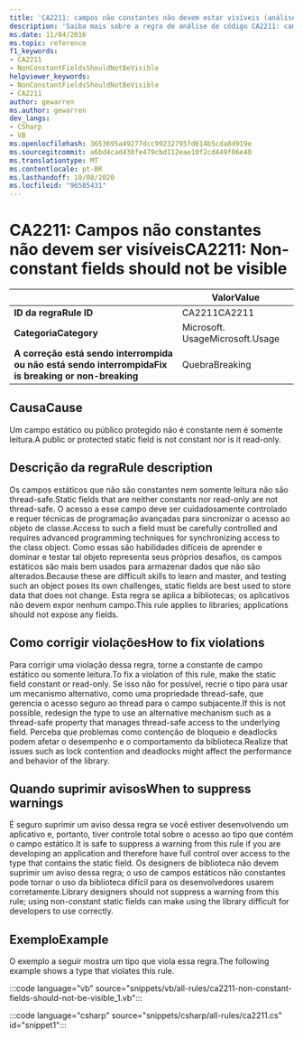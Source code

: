 ```yaml
---
title: 'CA2211: campos não constantes não devem estar visíveis (análise de código)'
description: 'Saiba mais sobre a regra de análise de código CA2211: campos não constantes não devem estar visíveis'
ms.date: 11/04/2016
ms.topic: reference
f1_keywords:
- CA2211
- NonConstantFieldsShouldNotBeVisible
helpviewer_keywords:
- NonConstantFieldsShouldNotBeVisible
- CA2211
author: gewarren
ms.author: gewarren
dev_langs:
- CSharp
- VB
ms.openlocfilehash: 3653695a49277dcc99232795fd614b5cda8d919e
ms.sourcegitcommit: a6bd4cad438fe479cbd112eae10f2cd449f06e40
ms.translationtype: MT
ms.contentlocale: pt-BR
ms.lasthandoff: 10/08/2020
ms.locfileid: "96585431"
---
```

# <a name="ca2211-non-constant-fields-should-not-be-visible"></a><span data-ttu-id="5ea4f-103">CA2211: Campos não constantes não devem ser visíveis</span><span class="sxs-lookup"><span data-stu-id="5ea4f-103">CA2211: Non-constant fields should not be visible</span></span>

| | <span data-ttu-id="5ea4f-104">Valor</span><span class="sxs-lookup"><span data-stu-id="5ea4f-104">Value</span></span> |
|-|-|
| <span data-ttu-id="5ea4f-105">**ID da regra**</span><span class="sxs-lookup"><span data-stu-id="5ea4f-105">**Rule ID**</span></span> |<span data-ttu-id="5ea4f-106">CA2211</span><span class="sxs-lookup"><span data-stu-id="5ea4f-106">CA2211</span></span>|
| <span data-ttu-id="5ea4f-107">**Categoria**</span><span class="sxs-lookup"><span data-stu-id="5ea4f-107">**Category**</span></span> |<span data-ttu-id="5ea4f-108">Microsoft. Usage</span><span class="sxs-lookup"><span data-stu-id="5ea4f-108">Microsoft.Usage</span></span>|
| <span data-ttu-id="5ea4f-109">**A correção está sendo interrompida ou não está sendo interrompida**</span><span class="sxs-lookup"><span data-stu-id="5ea4f-109">**Fix is breaking or non-breaking**</span></span> |<span data-ttu-id="5ea4f-110">Quebra</span><span class="sxs-lookup"><span data-stu-id="5ea4f-110">Breaking</span></span>|

## <a name="cause"></a><span data-ttu-id="5ea4f-111">Causa</span><span class="sxs-lookup"><span data-stu-id="5ea4f-111">Cause</span></span>

<span data-ttu-id="5ea4f-112">Um campo estático ou público protegido não é constante nem é somente leitura.</span><span class="sxs-lookup"><span data-stu-id="5ea4f-112">A public or protected static field is not constant nor is it read-only.</span></span>

## <a name="rule-description"></a><span data-ttu-id="5ea4f-113">Descrição da regra</span><span class="sxs-lookup"><span data-stu-id="5ea4f-113">Rule description</span></span>

<span data-ttu-id="5ea4f-114">Os campos estáticos que não são constantes nem somente leitura não são thread-safe.</span><span class="sxs-lookup"><span data-stu-id="5ea4f-114">Static fields that are neither constants nor read-only are not thread-safe.</span></span> <span data-ttu-id="5ea4f-115">O acesso a esse campo deve ser cuidadosamente controlado e requer técnicas de programação avançadas para sincronizar o acesso ao objeto de classe.</span><span class="sxs-lookup"><span data-stu-id="5ea4f-115">Access to such a field must be carefully controlled and requires advanced programming techniques for synchronizing access to the class object.</span></span> <span data-ttu-id="5ea4f-116">Como essas são habilidades difíceis de aprender e dominar e testar tal objeto representa seus próprios desafios, os campos estáticos são mais bem usados para armazenar dados que não são alterados.</span><span class="sxs-lookup"><span data-stu-id="5ea4f-116">Because these are difficult skills to learn and master, and testing such an object poses its own challenges, static fields are best used to store data that does not change.</span></span> <span data-ttu-id="5ea4f-117">Esta regra se aplica a bibliotecas; os aplicativos não devem expor nenhum campo.</span><span class="sxs-lookup"><span data-stu-id="5ea4f-117">This rule applies to libraries; applications should not expose any fields.</span></span>

## <a name="how-to-fix-violations"></a><span data-ttu-id="5ea4f-118">Como corrigir violações</span><span class="sxs-lookup"><span data-stu-id="5ea4f-118">How to fix violations</span></span>

<span data-ttu-id="5ea4f-119">Para corrigir uma violação dessa regra, torne a constante de campo estático ou somente leitura.</span><span class="sxs-lookup"><span data-stu-id="5ea4f-119">To fix a violation of this rule, make the static field constant or read-only.</span></span> <span data-ttu-id="5ea4f-120">Se isso não for possível, recrie o tipo para usar um mecanismo alternativo, como uma propriedade thread-safe, que gerencia o acesso seguro ao thread para o campo subjacente.</span><span class="sxs-lookup"><span data-stu-id="5ea4f-120">If this is not possible, redesign the type to use an alternative mechanism such as a thread-safe property that manages thread-safe access to the underlying field.</span></span> <span data-ttu-id="5ea4f-121">Perceba que problemas como contenção de bloqueio e deadlocks podem afetar o desempenho e o comportamento da biblioteca.</span><span class="sxs-lookup"><span data-stu-id="5ea4f-121">Realize that issues such as lock contention and deadlocks might affect the performance and behavior of the library.</span></span>

## <a name="when-to-suppress-warnings"></a><span data-ttu-id="5ea4f-122">Quando suprimir avisos</span><span class="sxs-lookup"><span data-stu-id="5ea4f-122">When to suppress warnings</span></span>

<span data-ttu-id="5ea4f-123">É seguro suprimir um aviso dessa regra se você estiver desenvolvendo um aplicativo e, portanto, tiver controle total sobre o acesso ao tipo que contém o campo estático.</span><span class="sxs-lookup"><span data-stu-id="5ea4f-123">It is safe to suppress a warning from this rule if you are developing an application and therefore have full control over access to the type that contains the static field.</span></span> <span data-ttu-id="5ea4f-124">Os designers de biblioteca não devem suprimir um aviso dessa regra; o uso de campos estáticos não constantes pode tornar o uso da biblioteca difícil para os desenvolvedores usarem corretamente.</span><span class="sxs-lookup"><span data-stu-id="5ea4f-124">Library designers should not suppress a warning from this rule; using non-constant static fields can make using the library difficult for developers to use correctly.</span></span>

## <a name="example"></a><span data-ttu-id="5ea4f-125">Exemplo</span><span class="sxs-lookup"><span data-stu-id="5ea4f-125">Example</span></span>

<span data-ttu-id="5ea4f-126">O exemplo a seguir mostra um tipo que viola essa regra.</span><span class="sxs-lookup"><span data-stu-id="5ea4f-126">The following example shows a type that violates this rule.</span></span>

:::code language="vb" source="snippets/vb/all-rules/ca2211-non-constant-fields-should-not-be-visible_1.vb":::

:::code language="csharp" source="snippets/csharp/all-rules/ca2211.cs" id="snippet1":::
